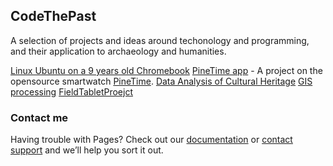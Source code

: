 ## CodeThePast

A selection of projects and ideas around techonology and programming, and their application to archaeology and humanities.

[Linux Ubuntu on a 9 years old Chromebook](https://codethepast.github.io/TestPage)
[PineTime app](https://codethepast.github.io/TestPage) - A project on the opensource smartwatch [PineTime](https://wiki.pine64.org/index.php/PineTime).
[Data Analysis of Cultural Heritage](https://codethepast.github.io/TestPage)
[GIS processing](https://codethepast.github.io/TestPage)
[FieldTabletProejct](https://codethepast.github.io/TestPage)

### Contact me

Having trouble with Pages? Check out our [documentation](https://docs.github.com/categories/github-pages-basics/) or [contact support](https://support.github.com/contact) and we’ll help you sort it out.
